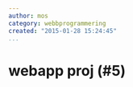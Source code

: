 ```yaml
---
author: mos
category: webbprogrammering
created: "2015-01-28 15:24:45"
...
```

webapp proj (#5)
==================================

